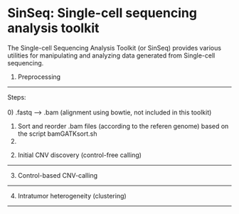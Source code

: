 SinSeq: Single-cell sequencing analysis toolkit
=======

The Single-cell Sequencing Analysis Toolkit (or SinSeq) provides various utilities for manipulating and analyzing data generated from Single-cell sequencing.


1. Preprocessing
-----------


Steps:  <br />   
0) .fastq --> .bam (alignment using bowtie, not included in this toolkit)    
1) Sort and reorder .bam files (according to the referen genome) based on the script bamGATKsort.sh   
2)




2. Initial CNV discovery (control-free calling)
-----------



3. Control-based CNV-calling 
-----------




4. Intratumor heterogeneity (clustering)
-----------
